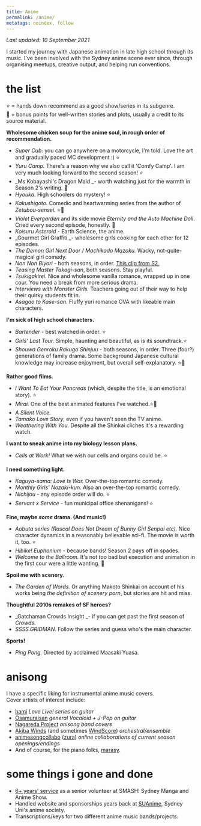 ```yaml
---
title: Anime
permalink: /anime/
metatags: noindex, follow
---
```


_Last updated: 10 September 2021_

I started my journey with Japanese animation in late high school through its music. I've been involved with the Sydney anime scene ever since, through organising meetups, creative output, and helping run conventions.

# the list

⭐ = hands down recommend as a good show/series in its subgenre. <br />
📕 = bonus points for well-written stories and plots, usually a credit to its source material.

**Wholesome chicken soup for the anime soul, in rough order of recommendation.**
* _Super Cub_: you can go anywhere on a motorcycle, I'm told. Love the art and gradually paced MC development :) ⭐
* _Yuru Camp._ There's a reason why we also call it 'Comfy Camp'. I am very much looking forward to the second season! ⭐
* _Ms Kobayashi's Dragon Maid _- worth watching just for the warmth in Season 2's writing. 📕
* _Hyouka._ High schoolers do mystery! ⭐
* _Kakushigoto._ Comedic and heartwarming series from the author of _Zetubou-sensei._ ⭐📕
* _Violet Evergarden_ and its side movie _Eternity and the Auto Machine Doll_. Cried every second episode, honestly. 📕
*  _Koisuru Asteroid -_ Earth Science, the anime.
* _Gourmet Girl Graffiti _- wholesome girls cooking for each other for 12 episodes.
* _The Demon Girl Next Door / Machikado Mazoku._ Wacky, not-quite-magical girl comedy.
* _Non Non Biyori_ - both seasons, in order. [This clip from S2.](https://www.youtube.com/watch?v=DflP5mBsivA)
* _Teasing Master Takagi-san_, both seasons. Stay playful.
* _Tsukigakirei._ Nice and wholesome vanilla romance, wrapped up in one cour. You need a break from more serious drama.
*  _Interviews with Monster Girls._ Teachers going out of their way to help their quirky students fit in.
*  _Asagao to Kase-san_. Fluffy yuri romance OVA with likeable main characters.


**I'm sick of high school characters.**
* _Bartender_ - best watched in order. ⭐
* _Girls' Last Tour._ Simple, haunting and beautiful, as is its soundtrack.⭐
* _Shouwa Genroku Rakugo Shinjuu_ - both seasons, in order. Three (four?) generations of family drama. Some background Japanese cultural knowledge may increase enjoyment, but overall self-explanatory. ⭐📕


**Rather good films.**
* _I Want To Eat Your Pancreas_ (which, despite the title, is an emotional story). ⭐
* _Mirai._ One of the best animated features I've watched.⭐📕
* _A Silent Voice._
* _Tamako Love Story_, even if you haven't seen the TV anime.
*  _Weathering With You._ Despite all the Shinkai cliches it's a rewarding watch.


**I want to sneak anime into my biology lesson plans.**
* _Cells at Work!_ What we wish our cells and organs could be. ⭐


**I need something light.**
* _Kaguya-sama: Love Is War._ Over-the-top romantic comedy.
*  _Monthly Girls' Nozaki-kun._ Also an over-the-top romantic comedy.
* _Nichijou_ - any episode order will do. ⭐
* _Servant x Service_ - fun municipal office shenanigans! ⭐


**Fine, maybe _some_ drama. (And music!)**
* _Aobuta series (Rascal Does Not Dream of Bunny Girl Senpai etc)._ Nice character dynamics in a reasonably believable sci-fi. The movie is worth it, too. ⭐
* _Hibike! Euphonium_ - because bands! Season 2 pays off in spades.
* _Welcome to the Ballroom._ It's not _too_ bad but execution and animation in the first cour were a little wanting. 📕


**Spoil me with scenery.**
* _The Garden of Words._ Or anything Makoto Shinkai on account of his works being _the definition of scenery porn_, but stories are hit and miss.


**Thoughtful 2010s remakes of SF heroes?**
* _Gatchaman Crowds Insight _- if you can get past the first season of _Crowds._
* _SSSS.GRIDMAN._ Follow the series and guess who's the main character.


**Sports!**
* _Ping Pong._ Directed by acclaimed Maasaki Yuasa.


# anisong

I have a specific liking for instrumental anime music covers.  
Cover artists of interest include:
* [hami](https://www.youtube.com/channel/UCdABS7cwk1K8BH1tpmscm_Q) _Love Live! series on guitar_
* [Osamuraisan](https://www.youtube.com/user/niconicosamurai0320) _general Vocaloid + J-Pop on guitar_
* [Nagareda Project](https://www.youtube.com/channel/UCdABS7cwk1K8BH1tpmscm_Q) _anisong band covers_
* [Akiba Winds](https://www.youtube.com/watch?v=fUCCWm24HUs) (and sometimes [WindScore](https://www.youtube.com/watch?v=49Gxe7QklNg)) _orchestral/ensemble_
* [animesongcollabo](https://www.youtube.com/channel/UCZ4_moy3xNXKrkbkP4XL_BA) ([zura](https://www.youtube.com/watch?v=VaXFMj2ZcWo)) _online collaborations of current season openings/endings_
* And of course, for the piano folks, [marasy](https://www.youtube.com/user/marasy8).

# some things i gone and done

* [6+ years' service](/cv/) as a senior volunteer at SMASH! Sydney Manga and Anime Show.
* Handled website and sponsorships years back at [SUAnime](http://www.suanime.org/), Sydney Uni's anime society.
* Transcriptions/keys for two different anime music bands/projects.
 

